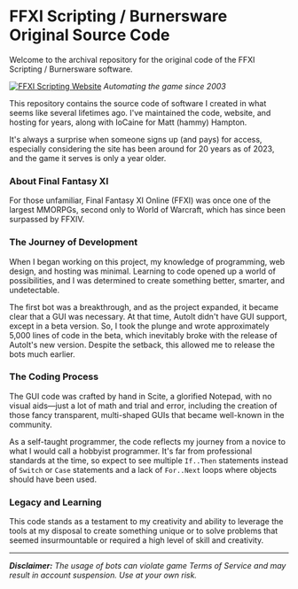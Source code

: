 # FFXI Scripting / Burnersware Original Source Code

Welcome to the archival repository for the original code of the FFXI Scripting / Burnersware software.

[![FFXI Scripting Website](https://ffxiscripting.com/)](https://ffxiscripting.com/)
_Automating the game since 2003_

This repository contains the source code of software I created in what seems like several lifetimes ago. I've maintained the code, website, and hosting for years, along with IoCaine for Matt (hammy) Hampton.

It's always a surprise when someone signs up (and pays) for access, especially considering the site has been around for 20 years as of 2023, and the game it serves is only a year older.

### About Final Fantasy XI

For those unfamiliar, Final Fantasy XI Online (FFXI) was once one of the largest MMORPGs, second only to World of Warcraft, which has since been surpassed by FFXIV.

### The Journey of Development

When I began working on this project, my knowledge of programming, web design, and hosting was minimal. Learning to code opened up a world of possibilities, and I was determined to create something better, smarter, and undetectable.

The first bot was a breakthrough, and as the project expanded, it became clear that a GUI was necessary. At that time, AutoIt didn't have GUI support, except in a beta version. So, I took the plunge and wrote approximately 5,000 lines of code in the beta, which inevitably broke with the release of AutoIt's new version. Despite the setback, this allowed me to release the bots much earlier.

### The Coding Process

The GUI code was crafted by hand in Scite, a glorified Notepad, with no visual aids—just a lot of math and trial and error, including the creation of those fancy transparent, multi-shaped GUIs that became well-known in the community.

As a self-taught programmer, the code reflects my journey from a novice to what I would call a hobbyist programmer. It's far from professional standards at the time, so expect to see multiple `If..Then` statements instead of `Switch` or `Case` statements and a lack of `For..Next` loops where objects should have been used.

### Legacy and Learning

This code stands as a testament to my creativity and ability to leverage the tools at my disposal to create something unique or to solve problems that seemed insurmountable or required a high level of skill and creativity.

---

_**Disclaimer:** The usage of bots can violate game Terms of Service and may result in account suspension. Use at your own risk._
